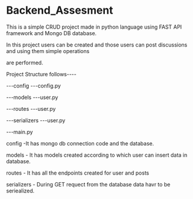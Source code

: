 # Backend_Assesment

This is a simple CRUD project made in python language using FAST API framework and Mongo DB database.

In this project users can be created and those users can post discussions and using them simple operations

are performed.



Project Structure follows----


---config
   ---config.py

   
---models
   ---user.py

   
---routes
   ---user.py

   
---serializers
   ---user.py

   
---main.py


config -It has mongo db connection code and the database.

models - It has models created according to which user can insert data in database.

routes - It has all the endpoints created for user and posts

serializers - During GET requect from the database data havr to be seriealized.
